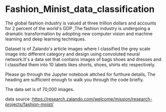 # Fashion_Minist_data_classification

The global fashion industry is valued at three trillion dollars and accounts for 2 percent of the world's GDP ,The fashion industry 
is undergoing a dramatic transformation by adopting new computer vision and machine learning and deep learning techniques.

Dataset is of Zalando's article images where I classified the grey scale image into different
category and design using convoluted neural network.It's a data set that contains images of bags shoes and dresses and I classified them into 10 labels likes shorts, shoes, shirts etc respectively.


Please go through the Jupyter notebook attched for furthure details, The heading are sufficient enough to walk you through the code briefly.


The data set is of 70,000 images.

data source :https://research.zalando.com/welcome/mission/research-projects/fashion-mnist/
